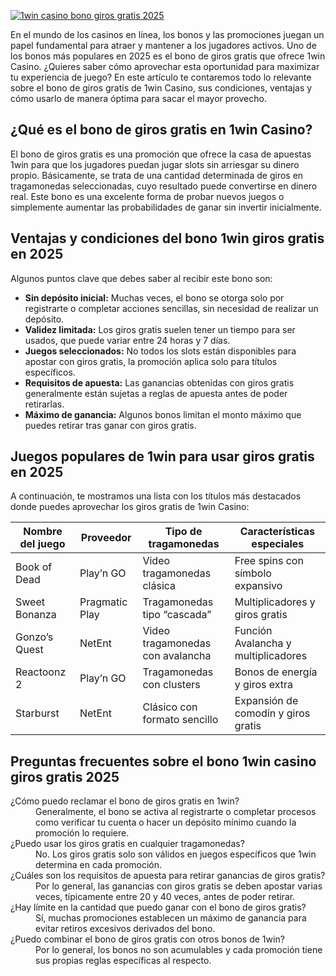 [![1win casino bono giros gratis 2025](https://123-caf.pages.dev/gitsignup.png)](https://vrmoo.ru/Bt82HjjY)

<div>   <p>En el mundo de los casinos en línea, los bonos y las promociones juegan un papel fundamental para atraer y mantener a los jugadores activos. Uno de los bonos más populares en 2025 es el bono de giros gratis que ofrece 1win Casino. ¿Quieres saber cómo aprovechar esta oportunidad para maximizar tu experiencia de juego? En este artículo te contaremos todo lo relevante sobre el bono de giros gratis de 1win Casino, sus condiciones, ventajas y cómo usarlo de manera óptima para sacar el mayor provecho.</p>  <h2>¿Qué es el bono de giros gratis en 1win Casino?</h2>   <p>El bono de giros gratis es una promoción que ofrece la casa de apuestas 1win para que los jugadores puedan jugar slots sin arriesgar su dinero propio. Básicamente, se trata de una cantidad determinada de giros en tragamonedas seleccionadas, cuyo resultado puede convertirse en dinero real. Este bono es una excelente forma de probar nuevos juegos o simplemente aumentar las probabilidades de ganar sin invertir inicialmente.</p>    <h2>Ventajas y condiciones del bono 1win giros gratis en 2025</h2>   <p>Algunos puntos clave que debes saber al recibir este bono son:</p>   <ul>   <li><strong>Sin depósito inicial:</strong> Muchas veces, el bono se otorga solo por registrarte o completar acciones sencillas, sin necesidad de realizar un depósito.</li>   <li><strong>Validez limitada:</strong> Los giros gratis suelen tener un tiempo para ser usados, que puede variar entre 24 horas y 7 días.</li>   <li><strong>Juegos seleccionados:</strong> No todos los slots están disponibles para apostar con giros gratis, la promoción aplica solo para títulos específicos.</li>   <li><strong>Requisitos de apuesta:</strong> Las ganancias obtenidas con giros gratis generalmente están sujetas a reglas de apuesta antes de poder retirarlas.</li>   <li><strong>Máximo de ganancia:</strong> Algunos bonos limitan el monto máximo que puedes retirar tras ganar con giros gratis.</li>   </ul>  <h2>Juegos populares de 1win para usar giros gratis en 2025</h2>   <p>A continuación, te mostramos una lista con los títulos más destacados donde puedes aprovechar los giros gratis de 1win Casino:</p>   <table>   <thead>   <tr>   <th>Nombre del juego</th>   <th>Proveedor</th>   <th>Tipo de tragamonedas</th>   <th>Características especiales</th>   </tr>   </thead>   <tbody>   <tr>   <td>Book of Dead</td>   <td>Play’n GO</td>   <td>Video tragamonedas clásica</td>   <td>Free spins con símbolo expansivo</td>   </tr>   <tr>   <td>Sweet Bonanza</td>   <td>Pragmatic Play</td>   <td>Tragamonedas tipo “cascada”</td>   <td>Multiplicadores y giros gratis</td>   </tr>   <tr>   <td>Gonzo’s Quest</td>   <td>NetEnt</td>   <td>Video tragamonedas con avalancha</td>   <td>Función Avalancha y multiplicadores</td>   </tr>   <tr>   <td>Reactoonz 2</td>   <td>Play’n GO</td>   <td>Tragamonedas con clusters</td>   <td>Bonos de energía y giros extra</td>   </tr>   <tr>   <td>Starburst</td>   <td>NetEnt</td>   <td>Clásico con formato sencillo</td>   <td>Expansión de comodín y giros gratis</td>   </tr>   </tbody>   </table>  <h2>Preguntas frecuentes sobre el bono 1win casino giros gratis 2025</h2>   <dl>   <dt>¿Cómo puedo reclamar el bono de giros gratis en 1win?</dt>   <dd>Generalmente, el bono se activa al registrarte o completar procesos como verificar tu cuenta o hacer un depósito mínimo cuando la promoción lo requiere.</dd>  <dt>¿Puedo usar los giros gratis en cualquier tragamonedas?</dt>   <dd>No. Los giros gratis solo son válidos en juegos específicos que 1win determina en cada promoción.</dd>    <dt>¿Cuáles son los requisitos de apuesta para retirar ganancias de giros gratis?</dt>   <dd>Por lo general, las ganancias con giros gratis se deben apostar varias veces, típicamente entre 20 y 40 veces, antes de poder retirar.</dd>    <dt>¿Hay límite en la cantidad que puedo ganar con el bono de giros gratis?</dt>   <dd>Sí, muchas promociones establecen un máximo de ganancia para evitar retiros excesivos derivados del bono.</dd>    <dt>¿Puedo combinar el bono de giros gratis con otros bonos de 1win?</dt>   <dd>Por lo general, los bonos no son acumulables y cada promoción tiene sus propias reglas específicas al respecto.</dd>   </dl>   </div>